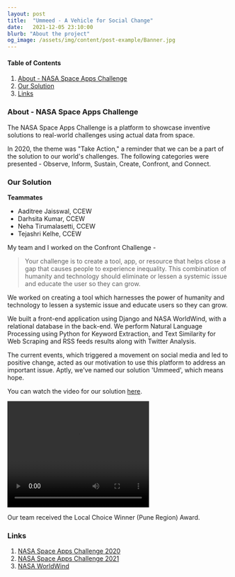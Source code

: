 ```yaml
---
layout: post
title:  "Ummeed - A Vehicle for Social Change"
date:   2021-12-05 23:10:00
blurb: "About the project"
og_image: /assets/img/content/post-example/Banner.jpg
---
```


#### Table of Contents
1. [About - NASA Space Apps Challenge](#about)
2. [Our Solution](#our-solution)
3. [Links](#links)

### About - NASA Space Apps Challenge

The NASA Space Apps Challenge is a platform to showcase inventive solutions to real-world challenges using actual data from space.

In 2020, the theme was "Take Action," a reminder that we can be a part of the solution to our world's challenges. The following categories were presented - Observe, Inform, Sustain, Create, Confront, and Connect.

### Our Solution

**Teammates**
- Aaditree Jaisswal, CCEW
- Darhsita Kumar, CCEW
- Neha Tirumalasetti, CCEW
- Tejashri Kelhe, CCEW

My team and I worked on the Confront Challenge -

> Your challenge is to create a tool, app, or resource that helps close a gap that causes people to experience inequality. This combination of humanity and technology should eliminate or lessen a systemic issue and educate the user so they can grow.

We worked on creating a tool which harnesses the power of humanity and technology to lessen a systemic issue and educate users so they can grow.

We built a front-end application using Django and NASA WorldWind, with a relational database in the back-end. We perform Natural Language Processing using Python for Keyword Extraction, and Text Similarity for Web Scraping and RSS feeds results along with Twitter Analysis.

The current events, which triggered a movement on social media and led to positive change, acted as our motivation to use this platform to address an important issue. Aptly, we've named our solution 'Ummeed', which means hope.

You can watch the video for our solution [here](https://www.linkedin.com/feed/update/urn:li:activity:6718163722247917569/).

<video width="320" height="240" controls>
  <source src="/assets/img/ummeed.mp4" type="video/mp4">
Your browser does not support the video tag.
</video>

Our team received the Local Choice Winner (Pune Region) Award.

### Links

1. [NASA Space Apps Challenge 2020](https://2020.spaceappschallenge.org/)
2. [NASA Space Apps Challenge 2021](https://www.spaceappschallenge.org/)
3. [NASA WorldWind](https://worldwind.arc.nasa.gov/)
